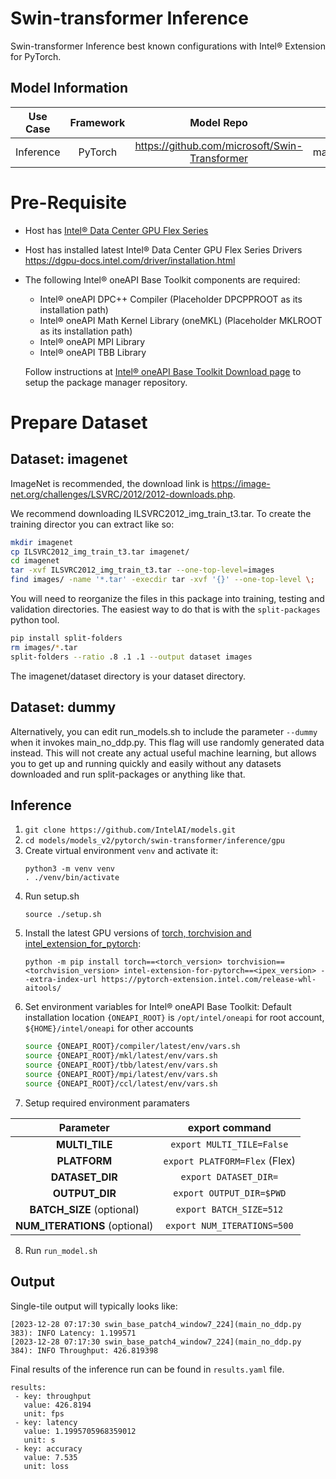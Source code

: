 # Swin-transformer Inference

Swin-transformer Inference best known configurations with Intel® Extension for PyTorch.

## Model Information

| **Use Case** | **Framework** | **Model Repo** | **Branch/Commit/Tag** | **Optional Patch** |
|:---:| :---: |:--------------:|:---------------------:|:------------------:|
|  Inference   |    PyTorch    |       https://github.com/microsoft/Swin-Transformer        |           main/afeb877fba1139dfbc186276983af2abb02c2196           |         -          |

# Pre-Requisite
* Host has [Intel® Data Center GPU Flex Series](https://ark.intel.com/content/www/us/en/ark/products/series/230021/intel-data-center-gpu-flex-series.html)
* Host has installed latest Intel® Data Center GPU Flex Series Drivers https://dgpu-docs.intel.com/driver/installation.html
* The following Intel® oneAPI Base Toolkit components are required:
  - Intel® oneAPI DPC++ Compiler (Placeholder DPCPPROOT as its installation path)
  - Intel® oneAPI Math Kernel Library (oneMKL) (Placeholder MKLROOT as its installation path)
  - Intel® oneAPI MPI Library
  - Intel® oneAPI TBB Library

  Follow instructions at [Intel® oneAPI Base Toolkit Download page](https://www.intel.com/content/www/us/en/developer/tools/oneapi/base-toolkit-download.html?operatingsystem=linux) to setup the package manager repository.


# Prepare Dataset
## Dataset: imagenet
ImageNet is recommended, the download link is https://image-net.org/challenges/LSVRC/2012/2012-downloads.php.

We recommend downloading ILSVRC2012_img_train_t3.tar. To create the training director you can extract like so:
```bash
mkdir imagenet
cp ILSVRC2012_img_train_t3.tar imagenet/
cd imagenet
tar -xvf ILSVRC2012_img_train_t3.tar --one-top-level=images
find images/ -name '*.tar' -execdir tar -xvf '{}' --one-top-level \;
```

You will need to reorganize the files in this package into training, testing and validation directories. The easiest way to do that is with the `split-packages` python tool.

```bash
pip install split-folders
rm images/*.tar
split-folders --ratio .8 .1 .1 --output dataset images
```
The imagenet/dataset directory is your dataset directory.

## Dataset: dummy
Alternatively, you can edit run_models.sh to include the parameter
```--dummy```
when it invokes main_no_ddp.py.
This flag will use randomly generated data instead. This will not create any actual useful machine learning, but allows you to get up and running quickly and easily without any datasets downloaded and run split-packages or anything like that.

## Inference
1. `git clone https://github.com/IntelAI/models.git`
2. `cd models/models_v2/pytorch/swin-transformer/inference/gpu`
3. Create virtual environment `venv` and activate it:
    ```
    python3 -m venv venv
    . ./venv/bin/activate
    ```
4. Run setup.sh
    ```
    source ./setup.sh
    ```
5. Install the latest GPU versions of [torch, torchvision and intel_extension_for_pytorch](https://intel.github.io/intel-extension-for-pytorch/index.html#installation):
    ```
    python -m pip install torch==<torch_version> torchvision==<torchvision_version> intel-extension-for-pytorch==<ipex_version> --extra-index-url https://pytorch-extension.intel.com/release-whl-aitools/
    ```
6. Set environment variables for Intel® oneAPI Base Toolkit:
    Default installation location `{ONEAPI_ROOT}` is `/opt/intel/oneapi` for root account, `${HOME}/intel/oneapi` for other accounts
    ```bash
    source {ONEAPI_ROOT}/compiler/latest/env/vars.sh
    source {ONEAPI_ROOT}/mkl/latest/env/vars.sh
    source {ONEAPI_ROOT}/tbb/latest/env/vars.sh
    source {ONEAPI_ROOT}/mpi/latest/env/vars.sh
    source {ONEAPI_ROOT}/ccl/latest/env/vars.sh
7. Setup required environment paramaters

| **Parameter**                |                                  **export command**                                  |
|:---------------------------:|:------------------------------------------------------------------------------------:|
| **MULTI_TILE**               | `export MULTI_TILE=False`                                            |
| **PLATFORM**                 | `export PLATFORM=Flex` (Flex)                                                 |
| **DATASET_DIR**              |                               `export DATASET_DIR=`                                  |
| **OUTPUT_DIR**               |                               `export OUTPUT_DIR=$PWD`                               |
| **BATCH_SIZE** (optional)    |                               `export BATCH_SIZE=512`                                |
|**NUM_ITERATIONS** (optional) |                               `export NUM_ITERATIONS=500`                             |
8. Run `run_model.sh`

## Output

Single-tile output will typically looks like:

```
[2023-12-28 07:17:30 swin_base_patch4_window7_224](main_no_ddp.py 383): INFO Latency: 1.199571
[2023-12-28 07:17:30 swin_base_patch4_window7_224](main_no_ddp.py 384): INFO Throughput: 426.819398
```

Final results of the inference run can be found in `results.yaml` file.
```
results:
 - key: throughput
   value: 426.8194
   unit: fps
 - key: latency
   value: 1.1995705968359012
   unit: s
 - key: accuracy
   value: 7.535
   unit: loss
```
